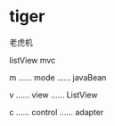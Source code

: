 # tiger
老虎机

listView mvc

m ...... mode ...... javaBean

v ...... view ...... ListView

c ...... control ...... adapter

